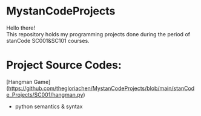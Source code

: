 # MystanCodeProjects
Hello there!\
This repository holds my programming projects done during the period of stanCode SC001&SC101 courses.

# Project Source Codes:
[Hangman Game] (https://github.com/thegloriachen/MystanCodeProjects/blob/main/stanCode_Projects/SC001/hangman.py)
- python semantics & syntax
